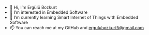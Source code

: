 - 👋 Hi, I’m Ergülü Bozkurt
- 👀 I’m interested in Embedded Software
- 🌱 I’m currently learning Smart Internet of Things with Embedded Software
- 📫 You can reach me at my GitHub and ergulubozkurt5@gmail.com

<!---
ErguluBozkurt/ErguluBozkurt is a ✨ unique ✨ repository because its `README.md` (this file) appears on your GitHub profile.
You can click the Preview link to take a look at your changes.
--->
